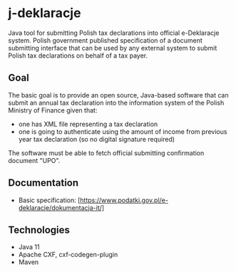 # j-deklaracje
Java tool for submitting Polish tax declarations into official e-Deklaracje system. Polish government published
specification of a document submitting interface that can be used by any external system to submit Polish tax
declarations on behalf of a tax payer.

## Goal
The basic goal is to provide an open source, Java-based software that can submit an annual tax declaration into 
the information system of the Polish Ministry of Finance given that:
- one has XML file representing a tax declaration
- one is going to authenticate using the amount of income from previous year tax declaration (so no digital signature required)

The software must be able to fetch official submitting confirmation document "UPO".

## Documentation
* Basic specification: [https://www.podatki.gov.pl/e-deklaracje/dokumentacja-it/]

## Technologies
- Java 11
- Apache CXF, cxf-codegen-plugin 
- Maven
